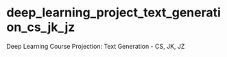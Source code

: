 # deep_learning_project_text_generation_cs_jk_jz
Deep Learning Course Projection: Text Generation - CS, JK, JZ
